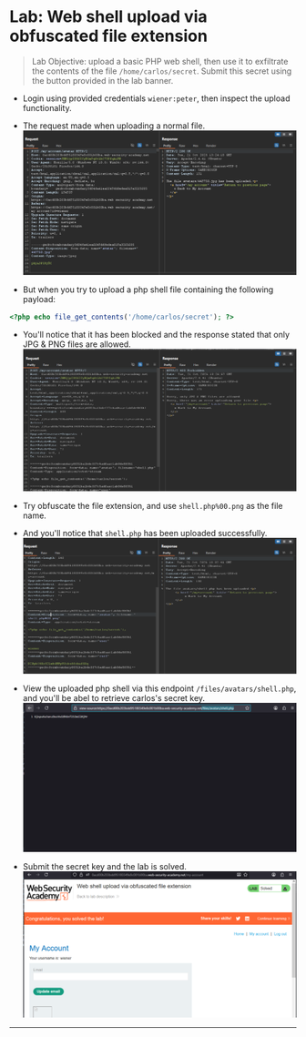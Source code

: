 # Lab: Web shell upload via obfuscated file extension

> Lab Objective: upload a basic PHP web shell, then use it to exfiltrate the contents of the file `/home/carlos/secret`. Submit this secret using the button provided in the lab banner.

- Login using provided credentials `wiener:peter`, then inspect the upload functionality.

- The request made when uploading a normal file.
  ![1st screenshot](./attachments/1.png)

- But when you try to upload a php shell file containing the following payload:

```php
<?php echo file_get_contents('/home/carlos/secret'); ?>
```

- You'll notice that it has been blocked and the response stated that only JPG & PNG files are allowed.
  ![2nd screenshot](./attachments/2.png)

- Try obfuscate the file extension, and use `shell.php%00.png` as the file name.

- And you'll notice that `shell.php` has been uploaded successfully.
  ![3rd screenshot](./attachments/3.png)

- View the uploaded php shell via this endpoint `/files/avatars/shell.php`, and you'll be abel to retrieve carlos's secret key.
  ![4th screenshot](./attachments/4.png)

- Submit the secret key and the lab is solved.
  ![5th screenshot](./attachments/5.png)

---
